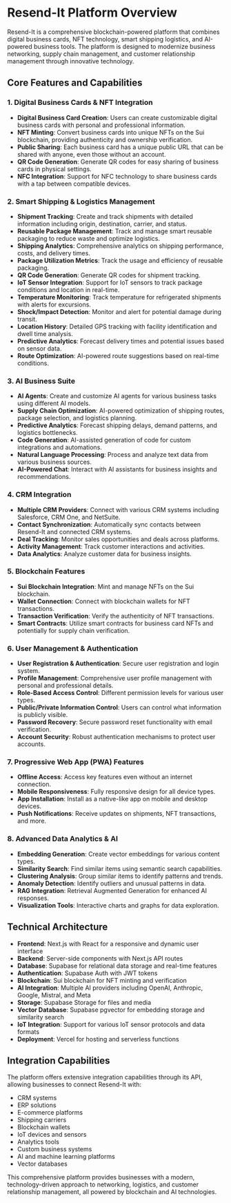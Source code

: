 # Resend-It Platform Overview

Resend-It is a comprehensive blockchain-powered platform that combines digital business cards, NFT technology, smart shipping logistics, and AI-powered business tools. The platform is designed to modernize business networking, supply chain management, and customer relationship management through innovative technology.

## Core Features and Capabilities

### 1. Digital Business Cards & NFT Integration

- **Digital Business Card Creation**: Users can create customizable digital business cards with personal and professional information.
- **NFT Minting**: Convert business cards into unique NFTs on the Sui blockchain, providing authenticity and ownership verification.
- **Public Sharing**: Each business card has a unique public URL that can be shared with anyone, even those without an account.
- **QR Code Generation**: Generate QR codes for easy sharing of business cards in physical settings.
- **NFC Integration**: Support for NFC technology to share business cards with a tap between compatible devices.

### 2. Smart Shipping & Logistics Management

- **Shipment Tracking**: Create and track shipments with detailed information including origin, destination, carrier, and status.
- **Reusable Package Management**: Track and manage smart reusable packaging to reduce waste and optimize logistics.
- **Shipping Analytics**: Comprehensive analytics on shipping performance, costs, and delivery times.
- **Package Utilization Metrics**: Track the usage and efficiency of reusable packaging.
- **QR Code Generation**: Generate QR codes for shipment tracking.
- **IoT Sensor Integration**: Support for IoT sensors to track package conditions and location in real-time.
- **Temperature Monitoring**: Track temperature for refrigerated shipments with alerts for excursions.
- **Shock/Impact Detection**: Monitor and alert for potential damage during transit.
- **Location History**: Detailed GPS tracking with facility identification and dwell time analysis.
- **Predictive Analytics**: Forecast delivery times and potential issues based on sensor data.
- **Route Optimization**: AI-powered route suggestions based on real-time conditions.

### 3. AI Business Suite

- **AI Agents**: Create and customize AI agents for various business tasks using different AI models.
- **Supply Chain Optimization**: AI-powered optimization of shipping routes, package selection, and logistics planning.
- **Predictive Analytics**: Forecast shipping delays, demand patterns, and logistics bottlenecks.
- **Code Generation**: AI-assisted generation of code for custom integrations and automations.
- **Natural Language Processing**: Process and analyze text data from various business sources.
- **AI-Powered Chat**: Interact with AI assistants for business insights and recommendations.

### 4. CRM Integration

- **Multiple CRM Providers**: Connect with various CRM systems including Salesforce, CRM One, and NetSuite.
- **Contact Synchronization**: Automatically sync contacts between Resend-It and connected CRM systems.
- **Deal Tracking**: Monitor sales opportunities and deals across platforms.
- **Activity Management**: Track customer interactions and activities.
- **Data Analytics**: Analyze customer data for business insights.

### 5. Blockchain Features

- **Sui Blockchain Integration**: Mint and manage NFTs on the Sui blockchain.
- **Wallet Connection**: Connect with blockchain wallets for NFT transactions.
- **Transaction Verification**: Verify the authenticity of NFT transactions.
- **Smart Contracts**: Utilize smart contracts for business card NFTs and potentially for supply chain verification.

### 6. User Management & Authentication

- **User Registration & Authentication**: Secure user registration and login system.
- **Profile Management**: Comprehensive user profile management with personal and professional details.
- **Role-Based Access Control**: Different permission levels for various user types.
- **Public/Private Information Control**: Users can control what information is publicly visible.
- **Password Recovery**: Secure password reset functionality with email verification.
- **Account Security**: Robust authentication mechanisms to protect user accounts.

### 7. Progressive Web App (PWA) Features

- **Offline Access**: Access key features even without an internet connection.
- **Mobile Responsiveness**: Fully responsive design for all device types.
- **App Installation**: Install as a native-like app on mobile and desktop devices.
- **Push Notifications**: Receive updates on shipments, NFT transactions, and more.

### 8. Advanced Data Analytics & AI

- **Embedding Generation**: Create vector embeddings for various content types.
- **Similarity Search**: Find similar items using semantic search capabilities.
- **Clustering Analysis**: Group similar items to identify patterns and trends.
- **Anomaly Detection**: Identify outliers and unusual patterns in data.
- **RAG Integration**: Retrieval Augmented Generation for enhanced AI responses.
- **Visualization Tools**: Interactive charts and graphs for data exploration.

## Technical Architecture

- **Frontend**: Next.js with React for a responsive and dynamic user interface
- **Backend**: Server-side components with Next.js API routes
- **Database**: Supabase for relational data storage and real-time features
- **Authentication**: Supabase Auth with JWT tokens
- **Blockchain**: Sui blockchain for NFT minting and verification
- **AI Integration**: Multiple AI providers including OpenAI, Anthropic, Google, Mistral, and Meta
- **Storage**: Supabase Storage for files and media
- **Vector Database**: Supabase pgvector for embedding storage and similarity search
- **IoT Integration**: Support for various IoT sensor protocols and data formats
- **Deployment**: Vercel for hosting and serverless functions

## Integration Capabilities

The platform offers extensive integration capabilities through its API, allowing businesses to connect Resend-It with:

- CRM systems
- ERP solutions
- E-commerce platforms
- Shipping carriers
- Blockchain wallets
- IoT devices and sensors
- Analytics tools
- Custom business systems
- AI and machine learning platforms
- Vector databases

This comprehensive platform provides businesses with a modern, technology-driven approach to networking, logistics, and customer relationship management, all powered by blockchain and AI technologies.
